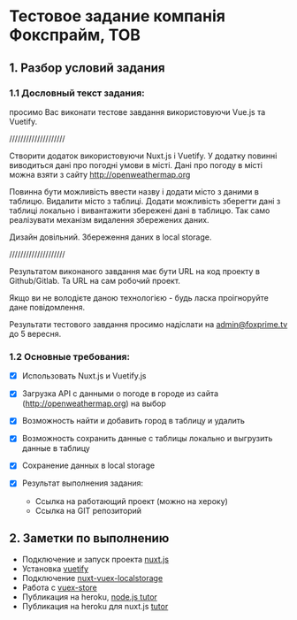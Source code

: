 # Тестовое задание компанія Фокспрайм, ТОВ

## 1. Разбор условий задания

 ### 1.1 Дословный текст задания:
 просимо Вас виконати тестове завдання використовуючи Vue.js та Vuetify.

 ////////////////////

 Створити додаток використовуючи Nuxt.js і Vuetify.
 У додатку повинні виводиться дані про погодні умови в місті.
 Дані про погоду в місті можна взяти з сайту http://openweathermap.org

 Повинна бути можливість ввести назву і додати місто з даними в таблицю.
 Видалити місто з таблиці.
 Додати можливість зберегти дані з таблиці локально і вивантажити збережені дані в таблицю.
 Так само реалізувати механізм видалення збережених даних.

 Дизайн довільний.
 Збереження даних в local storage.

 ////////////////////

 Результатом виконаного завдання має бути URL на код проекту в Github/Gitlab.
 Та URL на сам робочий проект.

 Якщо ви не володієте даною технологією - будь ласка проігноруйте дане повідомлення.

 Результати тестового завдання просимо надіслати на admin@foxprime.tv до 5 вересня.

 ### 1.2 Основные требования:
 
- [x] Использовать Nuxt.js  и Vuetify.js
 
- [x] Загрузка API с данными о погоде в городе из сайта (http://openweathermap.org) на выбор
 
- [x] Возможность найти и добавить город в таблицу и удалить
 
- [x] Возможность сохранить данные с таблицы локально и выгрузить данные в таблицу
 
- [x] Сохранение данных в local storage
 
- [x] Результат выполнения задания:
     + Ссылка на работающий проект (можно на хероку)
     + Ссылка на GIT репозиторий

## 2. Заметки по выполнению

 - Подключение и запуск проекта [nuxt.js](https://ru.nuxtjs.org/guides/get-started/installation)
 - Установка [vuetify](https://vuetifyjs.com/en/getting-started/quick-start/#nuxt-install)
 - Подключение [nuxt-vuex-localstorage](https://www.npmjs.com/package/nuxt-vuex-localstorage)
 - Работа с [vuex-store](https://ru.nuxtjs.org/guide/vuex-store/)
 - Публикация на heroku, [node.js tutor](https://devcenter.heroku.com/articles/getting-started-with-nodejs)
 - Публикация на heroku для nuxt.js [tutor](https://ru.nuxtjs.org/faq/heroku-deployment/)